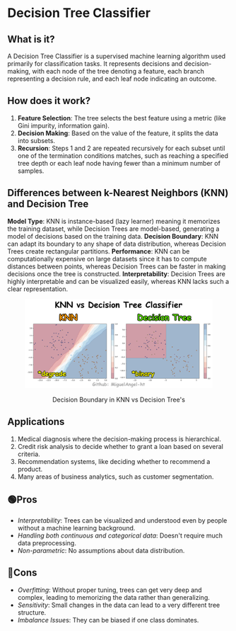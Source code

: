 # Decision Tree Classifier

## What is it?
A Decision Tree Classifier is a supervised machine learning algorithm used primarily for classification tasks. It represents decisions and decision-making, with each node of the tree denoting a feature, each branch representing a decision rule, and each leaf node indicating an outcome.

## How does it work?
1. **Feature Selection**: The tree selects the best feature using a metric (like Gini impurity, information gain).
2. **Decision Making**: Based on the value of the feature, it splits the data into subsets.
3. **Recursion**: Steps 1 and 2 are repeated recursively for each subset until one of the termination conditions matches, such as reaching a specified tree depth or each leaf node having fewer than a minimum number of samples.
   
## Differences between k-Nearest Neighbors (KNN) and Decision Tree

**Model Type**: KNN is instance-based (lazy learner) meaning it memorizes the training dataset, while Decision Trees are model-based, generating a model of decisions based on the training data.
**Decision Boundary**: KNN can adapt its boundary to any shape of data distribution, whereas Decision Trees create rectangular partitions.
**Performance**: KNN can be computationally expensive on large datasets since it has to compute distances between points, whereas Decision Trees can be faster in making decisions once the tree is constructed.
**Interpretability**: Decision Trees are highly interpretable and can be visualized easily, whereas KNN lacks such a clear representation.

<div align="center">
   <figure>
       <img src="knnvsDT.png" alt="Alternate text for the image" width="600px">
       <p>Decision Boundary in KNN vs Decision Tree's</p>
   </figure>
</div>


## Applications
1. Medical diagnosis where the decision-making process is hierarchical.
2. Credit risk analysis to decide whether to grant a loan based on several criteria.
3. Recommendation systems, like deciding whether to recommend a product.
4. Many areas of business analytics, such as customer segmentation.
   
## 🟢Pros
* *Interpretability*: Trees can be visualized and understood even by people without a machine learning background.
* *Handling both continuous and categorical data*: Doesn't require much data preprocessing.
* *Non-parametric*: No assumptions about data distribution.

## 🔴Cons
* *Overfitting*: Without proper tuning, trees can get very deep and complex, leading to memorizing the data rather than generalizing.
* *Sensitivity*: Small changes in the data can lead to a very different tree structure.
* *Imbalance Issue*s: They can be biased if one class dominates.
